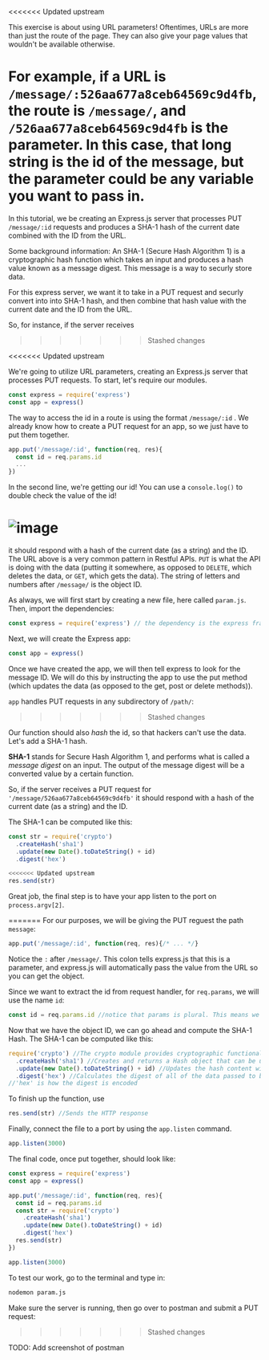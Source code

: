 <<<<<<< Updated upstream
<!--title={Param Pam Pam}--> 

This exercise is about using URL parameters! Oftentimes, URLs are more than just the route of the page. They can also give your page values that wouldn't be available otherwise. 

For example, if a URL is `/message/:526aa677a8ceb64569c9d4fb`, the route is `/message/`, and `/526aa677a8ceb64569c9d4fb` is the parameter. In this case, that long string is the id of the message, but the parameter could be any variable you want to pass in. 
=======
<!--title={Extracting Parameters from the URL}-->

In this tutorial, we be creating an Express.js server that processes PUT `/message/:id` requests
and produces a SHA-1 hash of the current date combined with the ID from the URL.

Some background information:  An SHA-1 (Secure Hash Algorithm 1) is a cryptographic hash function which takes an input and produces a hash value known as a message digest. This message is a way to securly store data.

For this express server, we want it to take in a PUT request and securly convert into into SHA-1 hash, and then combine that hash value with the current date and the ID from the URL.

So, for instance, if the server receives
>>>>>>> Stashed changes


<<<<<<< Updated upstream

We're going to utilize URL parameters, creating an Express.js server that processes PUT requests. To start, let's require our modules. 

```js
const express = require('express')
const app = express()
```

The way to access the id in a route is using the format `/message/:id` . We already know how to create a PUT request for an app, so we just have to put them together.  

```js
app.put('/message/:id', function(req, res){
  const id = req.params.id
  ...
})
```

In the second line, we're getting our id! You can use a `console.log()` to double check the value of the id!

![image](https://images.pexels.com/photos/1181675/pexels-photo-1181675.jpeg?auto=compress&cs=tinysrgb&dpr=1&w=500)
=======
it should respond with a hash of the current date (as a string) and the ID. The URL above is a very common pattern in Restful APIs.  ``PUT`` is what the API is doing with the data (putting it somewhere, as opposed to ``DELETE``, which deletes the data, or ``GET``, which gets the data). The string of letters and numbers after ``/message/`` is the object ID. 

As always, we will first start by creating a new file, here called ``param.js``. Then, import the dependencies:

``````javascript
const express = require('express') // the dependency is the express framework itself
``````

Next, we will create the Express app:

```javascript
const app = express()
```

Once we have created the app, we will then tell express to look for the message ID. We will do this by instructing the app to use the put method (which updates the data (as opposed to the get, post or delete methods)).

`app` handles PUT requests in any subdirectory of `/path/`:
>>>>>>> Stashed changes

Our function should also *hash* the id, so that hackers can't use the data. Let's add a SHA-1 hash. 

**SHA-1** stands for Secure Hash Algorithm 1, and performs what is called a *message digest* on an input. The output of the message digest will be a converted value by a certain function. 

So, if the server receives a PUT request for `'/message/526aa677a8ceb64569c9d4fb'` it should respond with a hash of the current date (as a string) and the ID.



The SHA-1 can be computed like this:

```js
const str = require('crypto')
  .createHash('sha1')
  .update(new Date().toDateString() + id)
  .digest('hex')

<<<<<<< Updated upstream
res.send(str)
```



Great job, the final step is to have your app listen to the port on  `process.argv[2]`. 


=======
For our purposes, we will be giving the PUT reguest the path ``message``:

```javascript
app.put('/message/:id', function(req, res){/* ... */}
```

Notice the ``:`` after ``/message/``. This colon tells express.js that this is a parameter, and express.js will automatically pass the value from the URL so you can get the object. 

Since we want to extract the id from request handler, for  `req.params`, we will use the name `id`:

```javascript
const id = req.params.id //notice that params is plural. This means we can have more than one parameter
```

Now that we have the object ID, we can go ahead and compute the SHA-1 Hash. The SHA-1 can be computed like this:

```js
require('crypto') //The crypto module provides cryptographic functionality
  .createHash('sha1') //Creates and returns a Hash object that can be used to generate hash digests using the given algorithm
  .update(new Date().toDateString() + id) //Updates the hash content with the given data, in this case the current date and the message ID.
  .digest('hex') //Calculates the digest of all of the data passed to be hashed
//'hex' is how the digest is encoded

```

To finish up the function, use 

```javascript
res.send(str) //Sends the HTTP response
```

Finally, connect the file to a port by using the ``app.listen`` command.

```javascript
app.listen(3000)
```

The final code, once put together, should look like:

```javascript
const express = require('express')
const app = express()

app.put('/message/:id', function(req, res){
  const id = req.params.id
  const str = require('crypto')
    .createHash('sha1')
    .update(new Date().toDateString() + id)
    .digest('hex')
  res.send(str)
})

app.listen(3000)
```

To test our work, go to the terminal and type in:

```tex
nodemon param.js
```

Make sure the server is running, then go over to postman and submit a PUT request:
>>>>>>> Stashed changes

TODO: Add screenshot of postman